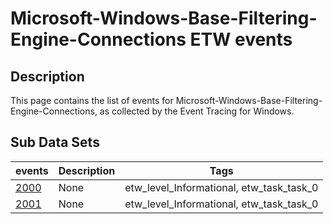 # Microsoft-Windows-Base-Filtering-Engine-Connections ETW events

## Description
This page contains the list of events for Microsoft-Windows-Base-Filtering-Engine-Connections, as collected by the Event Tracing for Windows.

## Sub Data Sets
|events|Description|Tags|
|---|---|---|
|[2000](events/event-2000.md)|None|etw_level_Informational, etw_task_task_0|
|[2001](events/event-2001.md)|None|etw_level_Informational, etw_task_task_0|
